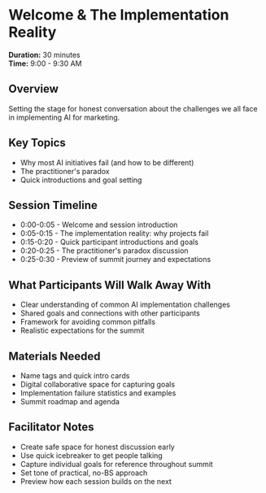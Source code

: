 # Welcome & The Implementation Reality

**Duration:** 30 minutes  
**Time:** 9:00 - 9:30 AM

## Overview

Setting the stage for honest conversation about the challenges we all face in implementing AI for marketing.

## Key Topics

- Why most AI initiatives fail (and how to be different)
- The practitioner's paradox
- Quick introductions and goal setting

## Session Timeline

- 0:00-0:05 - Welcome and session introduction
- 0:05-0:15 - The implementation reality: why projects fail
- 0:15-0:20 - Quick participant introductions and goals
- 0:20-0:25 - The practitioner's paradox discussion
- 0:25-0:30 - Preview of summit journey and expectations

## What Participants Will Walk Away With

- Clear understanding of common AI implementation challenges
- Shared goals and connections with other participants
- Framework for avoiding common pitfalls
- Realistic expectations for the summit

## Materials Needed

- Name tags and quick intro cards
- Digital collaborative space for capturing goals
- Implementation failure statistics and examples
- Summit roadmap and agenda

## Facilitator Notes

- Create safe space for honest discussion early
- Use quick icebreaker to get people talking
- Capture individual goals for reference throughout summit
- Set tone of practical, no-BS approach
- Preview how each session builds on the next